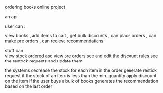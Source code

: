 ordering books online project 

an api

user can :  

view books  ,  add items to cart ,  get bulk discounts   , 
can place orders  ,  can make pre orders  ,  can recieve recommendations 

stuff can  
view stock ordered asc
view pre orders 
see and edit the discount rules 
see the restock requests and update them 

the systems 
decrease the stock for each item in the order 
generate restick request   if the stock of an item  is less than  the min. quantity 
apply discount on the item  if the user  buys a bulk of books 
generates the recommendation based on the last order 
